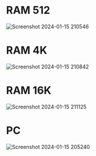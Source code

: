# RAM 512
![Screenshot 2024-01-15 210546](https://github.com/k-46/nand2Tetris-part-1/assets/139456269/6da03b35-7e73-4755-9328-d71dfc035c56)

# RAM 4K
![Screenshot 2024-01-15 210842](https://github.com/k-46/nand2Tetris-part-1/assets/139456269/44374b4a-257d-4d79-9d02-d0e7d496433f)

# RAM 16K
![Screenshot 2024-01-15 211125](https://github.com/k-46/nand2Tetris-part-1/assets/139456269/e8df969d-2043-427f-9f4d-b8bd8bb68f9f)

# PC
![Screenshot 2024-01-15 205240](https://github.com/k-46/nand2Tetris-part-1/assets/139456269/d8b10d06-8a98-48ee-9561-45fbe31f4d6b)
